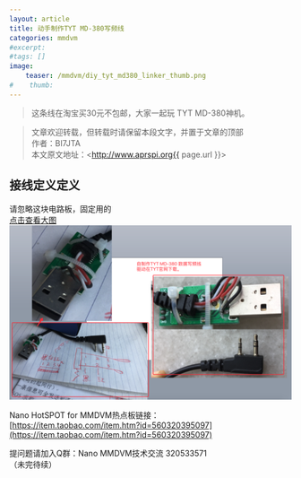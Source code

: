 ```yaml
---
layout: article
title: 动手制作TYT MD-380写频线
categories: mmdvm
#excerpt:
#tags: []
image:
    teaser: /mmdvm/diy_tyt_md380_linker_thumb.png
#    thumb:
---
```



> 这条线在淘宝买30元不包邮，大家一起玩 TYT MD-380神机。

> 文章欢迎转载，但转载时请保留本段文字，并置于文章的顶部  
> 作者：BI7JTA  
> 本文原文地址：<http://www.aprspi.org{{ page.url }}>

## 接线定义定义
请忽略这块电路板，固定用的   
[点击查看大图](http://www.aprspi.org/images/mmdvm/diy_tyt_md380_linker.png)   
 ![osc_archi](/images/mmdvm/diy_tyt_md380_linker.png)  

Nano HotSPOT for MMDVM热点板链接：  
[https://item.taobao.com/item.htm?id=560320395097](https://item.taobao.com/item.htm?id=560320395097)   

提问题请加入Q群：Nano MMDVM技术交流 320533571  
（未完待续）






